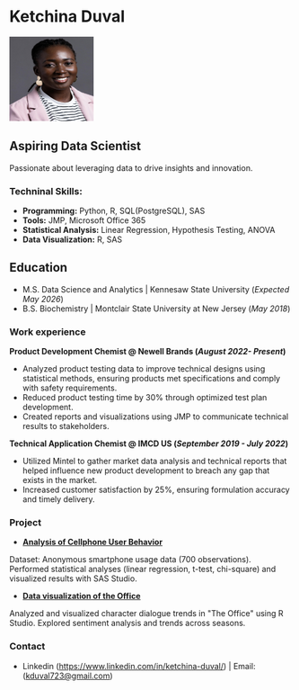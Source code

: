 # Ketchina Duval
<img src="Picture/8AC1FFEC-97F3-4328-9C34-CFE1C98E366D_1_201_a.jpeg" alt="Headshot" width="150" height="150">

## Aspiring Data Scientist
Passionate about leveraging data to drive insights and innovation.
### Techninal Skills: 
- **Programming:** Python, R, SQL(PostgreSQL), SAS  
- **Tools:** JMP, Microsoft Office 365 
- **Statistical Analysis:** Linear Regression, Hypothesis Testing, ANOVA  
- **Data Visualization:** R, SAS

## Education
- M.S. Data Science and Analytics | Kennesaw State University (_Expected May 2026_)
- B.S. Biochemistry | Montclair State University at New Jersey (_May 2018_)

### Work experience
**Product Development Chemist @ Newell Brands (_August 2022- Present_)**
-	Analyzed product testing data to improve technical designs using statistical methods, ensuring products met specifications and comply with safety requirements.
- Reduced product testing time by 30% through optimized test plan development.
-	Created reports and visualizations using JMP to communicate technical results to stakeholders.


**Technical Application Chemist @ IMCD US (_September 2019 - July 2022_)**
- Utilized Mintel to gather market data analysis and technical reports that helped influence new product development to breach any gap that exists in the market.
-	Increased customer satisfaction by 25%, ensuring formulation accuracy and timely delivery.


### Project

- **[Analysis of Cellphone User Behavior](https://github.com/Ketchina/portfolio/blob/main/Project/User%20behavior%20analysis%20.pdf)**  

Dataset: Anonymous smartphone usage data (700 observations). Performed statistical analyses (linear regression, t-test, chi-square) and visualized results with SAS Studio.

- **[Data visualization of the Office](https://github.com/Ketchina/portfolio/blob/main/Project/The%20office%20visualization.pdf)**  

Analyzed and visualized character dialogue trends in "The Office" using R Studio. Explored sentiment analysis and trends across seasons.

### Contact
- Linkedin (https://www.linkedin.com/in/ketchina-duval/) | Email: (kduval723@gmail.com)


  


